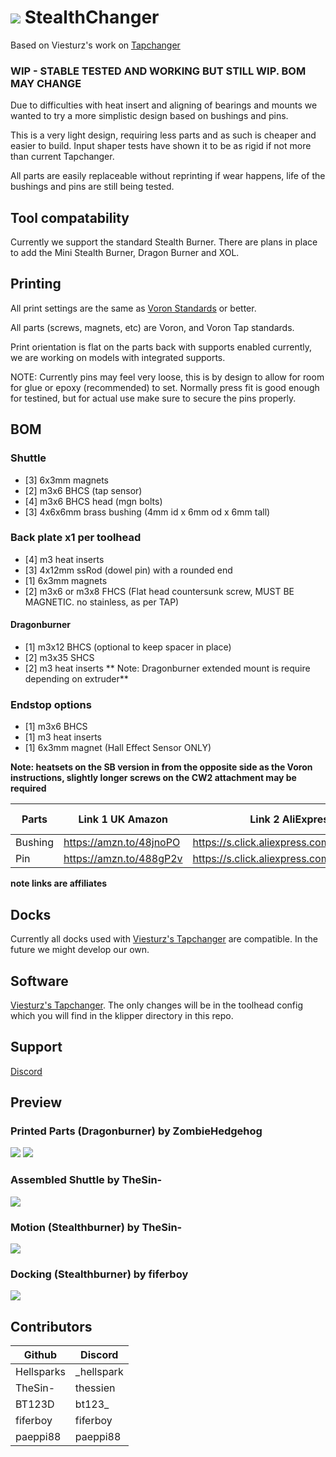 # ![](https://github.com/Hellsparks/StealthChanger/blob/main/media/Stealthchanger_logo_sm.png?raw=true) StealthChanger
Based on Viesturz's work on [Tapchanger](https://github.com/viesturz/tapchanger)

### WIP - STABLE TESTED AND WORKING BUT STILL WIP. BOM MAY CHANGE

Due to difficulties with heat insert and aligning of bearings and mounts we wanted to try a more simplistic design based on bushings and pins.

This is a very light design, requiring less parts and as such is cheaper and easier to build.  Input shaper tests have shown it to be as rigid if not more than current Tapchanger.

All parts are easily replaceable without reprinting if wear happens, life of the bushings and pins are still being tested.

## Tool compatability
Currently we support the standard Stealth Burner.  There are plans in place to add the Mini Stealth Burner, Dragon Burner and XOL.

## Printing
All print settings are the same as [Voron Standards](https://docs.vorondesign.com/sourcing.html#print-settings) or better.

All parts (screws, magnets, etc) are Voron, and Voron Tap standards.

Print orientation is flat on the parts back with supports enabled currently, we are working on models with integrated supports.

NOTE: Currently pins may feel very loose, this is by design to allow for room for glue or epoxy (recommended) to set.  Normally press fit is good enough for testined, but for actual use make sure to secure the pins properly.

## BOM
### Shuttle
- [3] 6x3mm magnets
- [2] m3x6 BHCS (tap sensor)
- [4] m3x6 BHCS head (mgn bolts)
- [3] 4x6x6mm brass bushing (4mm id x 6mm od x 6mm tall)
### Back plate x1 per toolhead
- [4] m3 heat inserts
- [3] 4x12mm ssRod (dowel pin) with a rounded end
- [1] 6x3mm magnets
- [2] m3x6 or m3x8 FHCS (Flat head countersunk screw, MUST BE MAGNETIC. no stainless, as per TAP)
#### Dragonburner
- [1] m3x12 BHCS (optional to keep spacer in place)
- [2] m3x35 SHCS
- [2] m3 heat inserts
** Note: Dragonburner extended mount is require depending on extruder**
### Endstop options
- [1] m3x6 BHCS
- [1] m3 heat inserts
- [1] 6x3mm magnet (Hall Effect Sensor ONLY)

**Note: heatsets on the SB version in from the opposite side as the Voron instructions, slightly longer screws on the CW2 attachment may be required**

| Parts   	| Link 1   UK Amazon      	| Link 2 AliExpress                      	| Link 3    US Amazon	  | Link 4 	|
|---------	|-------------------------	|-----------------------------------------	|------------------------ |--------	|
| Bushing 	| https://amzn.to/48jnoPO 	| https://s.click.aliexpress.com/e/_Dkek3Op | https://amzn.to/3RAjKtY |        	|
| Pin     	| https://amzn.to/488gP2v 	| https://s.click.aliexpress.com/e/_DEfc0JB	| https://amzn.to/3GZBSZn |        	|

**note links are affiliates**

## Docks
Currently all docks used with [Viesturz's Tapchanger](https://github.com/viesturz/tapchanger) are compatible.  In the future we might develop our own.

## Software
[Viesturz's Tapchanger](https://github.com/viesturz/tapchanger).  The only changes will be in the toolhead config which you will find in the klipper directory in this repo.

## Support
[Discord](https://discord.com/channels/1119433664799965186/1187877885235699843)

## Preview
### Printed Parts (Dragonburner) by ZombieHedgehog
![](https://github.com/Hellsparks/StealthChanger/blob/main/media/parts.png?raw=true)
![](https://github.com/Hellsparks/StealthChanger/blob/main/media/parts_together.png?raw=true)
### Assembled Shuttle by TheSin-
![](https://github.com/Hellsparks/StealthChanger/blob/main/media/shuttle.jpg?raw=true)
### Motion (Stealthburner) by TheSin-
![](https://github.com/Hellsparks/StealthChanger/blob/main/media/motion.gif?raw=true)
### Docking (Stealthburner) by fiferboy
![](https://github.com/Hellsparks/StealthChanger/blob/main/media/docking.gif?raw=true)

## Contributors
| Github   	| Discord    	|
|---------	|---------	|
| Hellsparks 	| _hellspark 	|
| TheSin-     	| thessien 	|
| BT123D     	| bt123_ 	|
| fiferboy     	| fiferboy 	|
| paeppi88     	| paeppi88 	|
